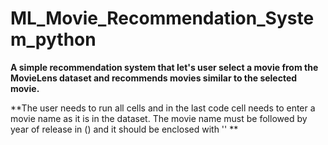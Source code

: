# ML_Movie_Recommendation_System_python
**A simple recommendation system that let's user select a movie from the MovieLens dataset and recommends movies similar to the selected movie.**

**The user needs to run all cells and in the last code cell needs to enter  a movie name as it is in the dataset. The movie name must be followed by year of release in () and it should be enclosed with ''  **
